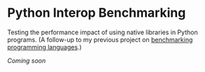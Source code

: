 # Python Interop Benchmarking
Testing the performance impact of using native libraries in Python programs. (A follow-up to my previous project on 
[benchmarking programming languages](https://gist.github.com/JoelEager/421b180131560ca862f4cd97f13b4495).)

*Coming soon*
